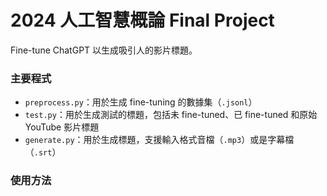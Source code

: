 # 2024 人工智慧概論 Final Project

Fine-tune ChatGPT 以生成吸引人的影片標題。

### 主要程式
- `preprocess.py`：用於生成 fine-tuning 的數據集（`.jsonl`）
- `test.py`：用於生成測試的標題，包括未 fine-tuned、已 fine-tuned 和原始 YouTube 影片標題
- `generate.py`：用於生成標題，支援輸入格式音檔（`.mp3`）或是字幕檔（`.srt`）

### 使用方法
